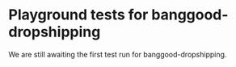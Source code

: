 # Playground tests for banggood-dropshipping
We are still awaiting the first test run for banggood-dropshipping.
